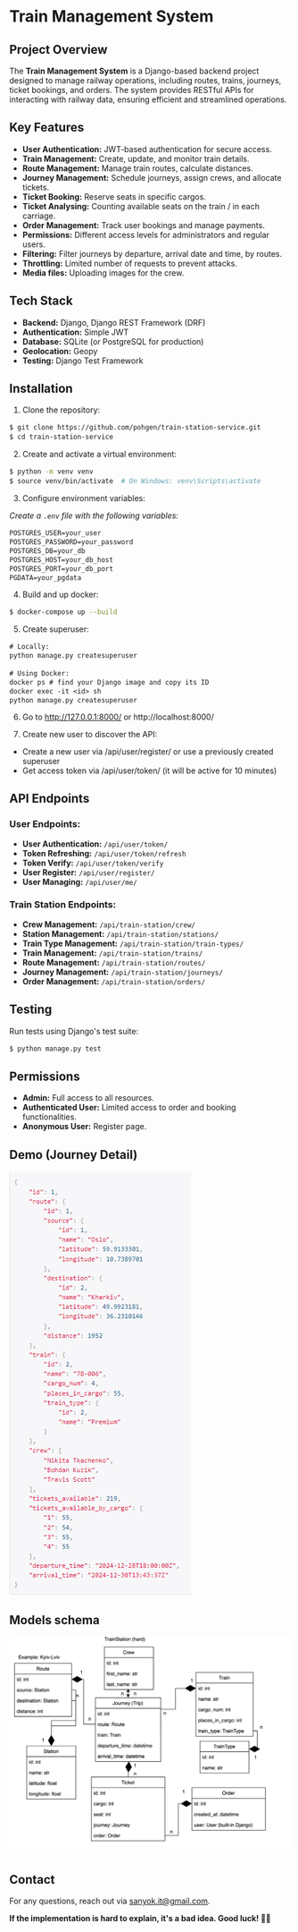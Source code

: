 # Train Management System

## Project Overview
The **Train Management System** is a Django-based backend project designed to manage railway operations, including routes, trains, journeys, ticket bookings, and orders. The system provides RESTful APIs for interacting with railway data, ensuring efficient and streamlined operations.

## Key Features
- **User Authentication:** JWT-based authentication for secure access.
- **Train Management:** Create, update, and monitor train details.
- **Route Management:** Manage train routes, calculate distances.
- **Journey Management:** Schedule journeys, assign crews, and allocate tickets.
- **Ticket Booking:** Reserve seats in specific cargos.
- **Ticket Analysing:** Counting available seats on the train / in each carriage.
- **Order Management:** Track user bookings and manage payments.
- **Permissions:** Different access levels for administrators and regular users.
- **Filtering:** Filter journeys by departure, arrival date and time, by routes.
- **Throttling:** Limited number of requests to prevent attacks.
- **Media files:** Uploading images for the crew.

## Tech Stack
- **Backend:** Django, Django REST Framework (DRF)
- **Authentication:** Simple JWT
- **Database:** SQLite (or PostgreSQL for production)
- **Geolocation:** Geopy
- **Testing:** Django Test Framework

## Installation

1. Clone the repository:
```bash
$ git clone https://github.com/pohgen/train-station-service.git
$ cd train-station-service
```
2. Create and activate a virtual environment:
```bash
$ python -m venv venv
$ source venv/bin/activate  # On Windows: venv\Scripts\activate
```
3. Configure environment variables:

_Create a `.env` file with the following variables:_
```
POSTGRES_USER=your_user
POSTGRES_PASSWORD=your_password
POSTGRES_DB=your_db
POSTGRES_HOST=your_db_host
POSTGRES_PORT=your_db_port
PGDATA=your_pgdata
```
4. Build and up docker:
```bash
$ docker-compose up --build
```
5. Create superuser:
```shell
# Locally:
python manage.py createsuperuser

# Using Docker:
docker ps # find your Django image and copy its ID
docker exec -it <id> sh
python manage.py createsuperuser
```

6. Go to http://127.0.0.1:8000/ or http://localhost:8000/


7. Create new user to discover the API:

* Create a new user via /api/user/register/ or use a previously created superuser
* Get access token via /api/user/token/ (it will be active for 10 minutes)
## API Endpoints

### User Endpoints:
- **User Authentication:** `/api/user/token/`
- **Token Refreshing:** `/api/user/token/refresh`
- **Token Verify:** `/api/user/token/verify`
- **User Register:** `/api/user/register/`
- **User Managing:** `/api/user/me/`

### Train Station Endpoints:
- **Crew Management:** `/api/train-station/crew/`
- **Station Management:** `/api/train-station/stations/`
- **Train Type Management:** `/api/train-station/train-types/`
- **Train Management:** `/api/train-station/trains/`
- **Route Management:** `/api/train-station/routes/`
- **Journey Management:** `/api/train-station/journeys/`
- **Order Management:** `/api/train-station/orders/`

## Testing
Run tests using Django's test suite:
```bash
$ python manage.py test
```

## Permissions
- **Admin:** Full access to all resources.
- **Authenticated User:** Limited access to order and booking functionalities.
- **Anonymous User:** Register page.

## Demo (Journey Detail)
![Demo](images/demo.png)

## Models schema
![Models schema](images/schema.webp)

## Contact
For any questions, reach out via [sanyok.it@gmail.com](mailto:sanyok.it@gmail.com).

**If the implementation is hard to explain, it's a bad idea. Good luck! 🚂✨**

